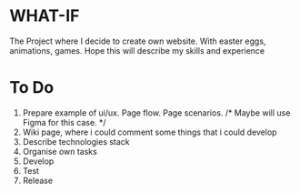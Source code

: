 # WHAT-IF
The Project where I decide to create own website. With easter eggs, animations, games. Hope this will describe my skills and experience

# To Do

1. Prepare example of ui/ux. Page flow. Page scenarios. /* Maybe will use Figma for this case. */
2. Wiki page, where i could comment some things that i could develop
3. Describe technologies stack
4. Organise own tasks
5. Develop
6. Test
7. Release